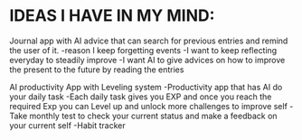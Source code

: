 # IDEAS I HAVE IN MY MIND: 

Journal app with AI advice that can search for previous entries and remind the user of it. 
-reason I keep forgetting events
-I want to keep reflecting everyday to steadily improve
-I want AI to give advices on how to improve the present to the future by reading the entries

AI productivity App with Leveling system
-Productivity app that has AI do your daily task
-Each daily task gives you EXP and once you reach the required Exp you can Level up and unlock more challenges to improve self
-Take monthly test to check your current status and make a feedback on your current self
-Habit tracker


